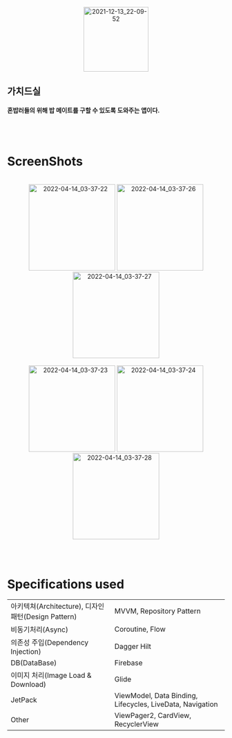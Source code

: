 
<p align="center">
<img width="150" alt="2021-12-13_22-09-52" src="https://user-images.githubusercontent.com/39490416/163447035-d57c7234-f3ed-462a-8702-6986d18d68d1.png">
  </p>

## 가치드실


#### 혼밥러들의 위해 밥 메이트를 구할 수 있도록 도와주는 앱이다.
<head>
    <meta name="og:image" content="https://user-images.githubusercontent.com/39490416/163449923-06d4b787-9fc9-438c-a9c9-dc035b9cec78.png">
</head>
<!-- <a href="https://play.google.com/store/apps/details?id=com.quere.moodra" target="_blank">
  <img src="https://user-images.githubusercontent.com/39490416/163449923-06d4b787-9fc9-438c-a9c9-dc035b9cec78.png" width="250">
</a> -->

<br></br>

# ScreenShots

<p align="center">
<br>
<img width="200" alt="2022-04-14_03-37-22" src="https://user-images.githubusercontent.com/39490416/163447815-d1316b5e-d4b4-4d59-a958-db03397855ae.png">
<img width="200" alt="2022-04-14_03-37-26" src="https://user-images.githubusercontent.com/39490416/163447882-dc6c4d91-c828-41be-9c50-5daa8277adcf.png">
<img width="200" alt="2022-04-14_03-37-27" src="https://user-images.githubusercontent.com/39490416/163447893-3ea6d72c-f02e-4d20-89fd-269fc0cf5842.png">

</br>

<br>

<img width="200" alt="2022-04-14_03-37-23" src="https://user-images.githubusercontent.com/39490416/163447847-e44ac533-c5e7-4a43-97fc-c37f9a9f94d4.png">
<img width="200" alt="2022-04-14_03-37-24" src="https://user-images.githubusercontent.com/39490416/163447871-895b8e68-54d0-4aa6-9773-b289635f1731.png">
<img width="200" alt="2022-04-14_03-37-28" src="https://user-images.githubusercontent.com/39490416/163447905-f3ace466-2884-4451-a871-12ed28c49ab8.png">
</br>
</p>

<br></br>

# Specifications used
|||
|---|---|
|아키텍쳐(Architecture), 디자인 패턴(Design Pattern)|MVVM, Repository Pattern|
|비동기처리(Async)|Coroutine, Flow|
|의존성 주입(Dependency Injection)|Dagger Hilt|
|DB(DataBase)|Firebase|
|이미지 처리(Image Load & Download)|Glide|
|JetPack|ViewModel, Data Binding, Lifecycles, LiveData, Navigation|
|Other|ViewPager2, CardView, RecyclerView|
